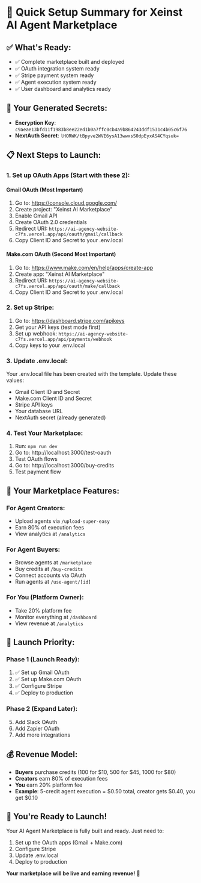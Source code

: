 # 🚀 Quick Setup Summary for Xeinst AI Agent Marketplace

## ✅ **What's Ready:**
- ✅ Complete marketplace built and deployed
- ✅ OAuth integration system ready
- ✅ Stripe payment system ready
- ✅ Agent execution system ready
- ✅ User dashboard and analytics ready

## 🔑 **Your Generated Secrets:**
- **Encryption Key**: `c9aeae13bfd11f1983b8ee22ed1b0a7ffc0cb4a9b864243ddf1531c4b05c6f76`
- **NextAuth Secret**: `lHORWK/tBpyve2WVE6ysA13wwxsS0dpEyxAS4CYqsuk=`

## 📋 **Next Steps to Launch:**

### **1. Set up OAuth Apps (Start with these 2):**

#### **Gmail OAuth** (Most Important)
1. Go to: https://console.cloud.google.com/
2. Create project: "Xeinst AI Marketplace"
3. Enable Gmail API
4. Create OAuth 2.0 credentials
5. Redirect URI: `https://ai-agency-website-c7fs.vercel.app/api/oauth/gmail/callback`
6. Copy Client ID and Secret to your .env.local

#### **Make.com OAuth** (Second Most Important)
1. Go to: https://www.make.com/en/help/apps/create-app
2. Create app: "Xeinst AI Marketplace"
3. Redirect URI: `https://ai-agency-website-c7fs.vercel.app/api/oauth/make/callback`
4. Copy Client ID and Secret to your .env.local

### **2. Set up Stripe:**
1. Go to: https://dashboard.stripe.com/apikeys
2. Get your API keys (test mode first)
3. Set up webhook: `https://ai-agency-website-c7fs.vercel.app/api/payments/webhook`
4. Copy keys to your .env.local

### **3. Update .env.local:**
Your .env.local file has been created with the template. Update these values:
- Gmail Client ID and Secret
- Make.com Client ID and Secret
- Stripe API keys
- Your database URL
- NextAuth secret (already generated)

### **4. Test Your Marketplace:**
1. Run: `npm run dev`
2. Go to: http://localhost:3000/test-oauth
3. Test OAuth flows
4. Go to: http://localhost:3000/buy-credits
5. Test payment flow

## 🎯 **Your Marketplace Features:**

### **For Agent Creators:**
- Upload agents via `/upload-super-easy`
- Earn 80% of execution fees
- View analytics at `/analytics`

### **For Agent Buyers:**
- Browse agents at `/marketplace`
- Buy credits at `/buy-credits`
- Connect accounts via OAuth
- Run agents at `/use-agent/[id]`

### **For You (Platform Owner):**
- Take 20% platform fee
- Monitor everything at `/dashboard`
- View revenue at `/analytics`

## 🚀 **Launch Priority:**

### **Phase 1 (Launch Ready):**
1. ✅ Set up Gmail OAuth
2. ✅ Set up Make.com OAuth
3. ✅ Configure Stripe
4. ✅ Deploy to production

### **Phase 2 (Expand Later):**
5. Add Slack OAuth
6. Add Zapier OAuth
7. Add more integrations

## 💰 **Revenue Model:**
- **Buyers** purchase credits (100 for $10, 500 for $45, 1000 for $80)
- **Creators** earn 80% of execution fees
- **You** earn 20% platform fee
- **Example**: 5-credit agent execution = $0.50 total, creator gets $0.40, you get $0.10

## 🎉 **You're Ready to Launch!**

Your AI Agent Marketplace is fully built and ready. Just need to:
1. Set up the OAuth apps (Gmail + Make.com)
2. Configure Stripe
3. Update .env.local
4. Deploy to production

**Your marketplace will be live and earning revenue!** 🚀
